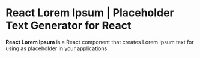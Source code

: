 # React Lorem Ipsum | Placeholder Text Generator for React

**React Lorem Ipsum** is a React component that creates Lorem Ipsum text for using as placeholder in your applications.
